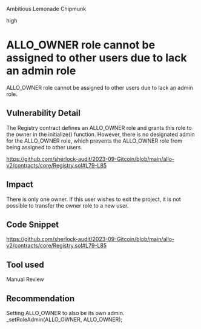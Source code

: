 Ambitious Lemonade Chipmunk

high

# ALLO_OWNER role cannot be assigned to other users due to lack an admin role
ALLO_OWNER role cannot be assigned to other users due to lack an admin role.

## Vulnerability Detail
The Registry contract defines an ALLO_OWNER role and grants this role to the owner in the initialize() function. However, there is no designated admin for the ALLO_OWNER role, which prevents the ALLO_OWNER role from being assigned to other users.

https://github.com/sherlock-audit/2023-09-Gitcoin/blob/main/allo-v2/contracts/core/Registry.sol#L79-L85

## Impact
There is only one owner. If this user wishes to exit the project, it is not possible to transfer the owner role to a new user.

## Code Snippet
https://github.com/sherlock-audit/2023-09-Gitcoin/blob/main/allo-v2/contracts/core/Registry.sol#L79-L85

## Tool used

Manual Review

## Recommendation
Setting ALLO_OWNER to also be its own admin. _setRoleAdmin(ALLO_OWNER, ALLO_OWNER);